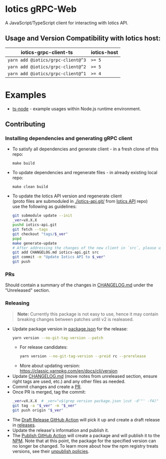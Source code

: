 # Iotics gRPC-Web
A JavaScript/TypeScript client for interacting with Iotics API.


## Usage and Version Compatibility with Iotics host:

| iotics-grpc-client-ts | iotics-host |
|----------------------| ----------- |
|      `yarn add @iotics/grpc-client@^3`       | `>= 5`       |
|      `yarn add @iotics/grpc-client@^2`       | `>= 5`       |
|      `yarn add @iotics/grpc-client@^1`      | `>= 4`     |


# Examples
* [ts-node](./examples/README.md) - example usages within Node.js runtime environment.


## Contributing


### Installing dependencies and generating gRPC client
* To satisfy all dependencies and generate client - in a fresh clone of this repo:
  ```shell
  make build
  ```
* To update dependencies and regenerate files - in already existing local repo:
  ```shell
  make clean build
  ```
* To update the Iotics API version and regenerate client  
  (proto files are submoduled in [./iotics-api.git/](./iotics-api.git)
  from [Iotics API](https://github.com/Iotic-Labs/api) repo)  
  use the following as guidelines:
  ```bash
  git submodule update --init
  _ver=vX.X.X
  pushd iotics-api.git
  git fetch --tags
  git checkout "tags/$_ver"
  popd
  make generate-update
  # After addressing the changes of the new client in `src`, please update "Unreleased" section in CHANGELOG.md
  git add CHANGELOG.md iotics-api.git src
  git commit -m "Update Iotics API to $_ver"
  git push
  ```


### PRs
Should contain a summary of the changes in [CHANGELOG.md](./CHANGELOG.md) under the "Unreleased" section.


### Releasing
> **Note:**
> Currently this package is not easy to use,
> hence it may contain breaking changes between patches until v2 is realeased.
* Update package version in [package.json](./package.json) for the release:
  ```bash
  yarn version --no-git-tag-version --patch
  ```
  * For release candidates:
    ```bash
    yarn version --no-git-tag-version --preid rc --prerelease
    ```
  * More about updating version: https://classic.yarnpkg.com/en/docs/cli/version
* Update [CHANGELOG.md](./CHANGELOG.md) (move notes from unreleased section, ensure right tags are used, etc.)
  and any other files as needed.
* Commit changes and create a [PR](https://github.com/Iotic-Labs/iotics-grpc-client-ts/compare).
* Once PR is merged, tag the commit:
  ```bash
  _ver=vX.X.X  # _ver="v$(grep version package.json |cut -d'"' -f4)"
  git tag -a "$_ver" -m "$_ver"
  git push origin "$_ver"
  ```
* The [Draft Release GitHub Action](https://github.com/Iotic-Labs/iotics-grpc-client-ts/actions/workflows/draft_release.yml)
  will pick it up and create a draft release in [releases](https://github.com/Iotic-Labs/iotics-grpc-client-ts/releases).
* Update the release's information and publish it.
* The [Publish GitHub Action](https://github.com/Iotic-Labs/iotics-grpc-client-ts/actions/workflows/publish.yml)
  will create a package and will publish it to the [NPM](https://www.npmjs.com/package/@iotics/grpc-client).
  Note that at this point, the package for the specified version can no longer be changed.
  To learn more about how the npm registry treats versions, see their
  [unpublish policies](https://docs.npmjs.com/policies/unpublish).
